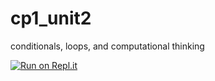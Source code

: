 # cp1_unit2
conditionals, loops, and computational thinking

[![Run on Repl.it](https://repl.it/badge/github/NNHSComputerScience/cp1_unit2)](https://repl.it/github/NNHSComputerScience/cp1_unit2)